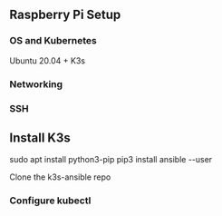 ## Raspberry Pi Setup
### OS and Kubernetes
Ubuntu 20.04 + K3s

### Networking

### SSH


## Install K3s
sudo apt install python3-pip
pip3 install ansible --user

Clone the k3s-ansible repo

### Configure kubectl
